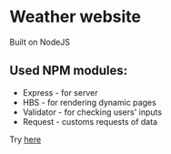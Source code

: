 # Weather website

Built on NodeJS

## Used NPM modules:

* Express - for server
* HBS - for rendering dynamic pages
* Validator - for checking users' inputs
* Request - customs requests of data

Try [here](https://dudov-weather-app.herokuapp.com/)
